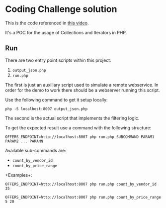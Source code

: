 # Coding Challenge solution

This is the code referenced in [this video](https://www.youtube.com/watch?v=vkM_BZbAMYA).

It's a POC for the usage of Collections and Iterators in PHP.

## Run

There are two entry point scripts within this project:

1. `output_json.php`
2. `run.php`

The first is just an auxiliary script used to simulate a remote webservice. In order for the demo to work there should be a webserver running this script.

Use the following command to get it setup locally:

```command
php -S localhost:8007 output_json.php
```

The second is the actual script that implements the filtering logic.

To get the expected result use a command with the following structure:

```command
OFFERS_ENDPOINT=http://localhost:8007 php run.php SUBCOMMAND PARAM1 PARAM2 ... PARAMN
```

Available sub-commands are:

* `count_by_vendor_id`
* `count_by_price_range`

+Examples+:

```command
OFFERS_ENDPOINT=http://localhost:8007 php run.php count_by_vendor_id 35
```

```command
OFFERS_ENDPOINT=http://localhost:8007 php run.php count_by_price_range 5 20
```